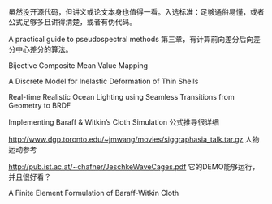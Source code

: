 虽然没开源代码，但讲义或论文本身也值得一看。入选标准：足够通俗易懂，或者公式足够多且讲得清楚，或者有伪代码。

A practical guide to pseudospectral methods 第三章，有计算前向差分后向差分中心差分的算法。

Bijective Composite Mean Value Mapping

A Discrete Model for Inelastic Deformation of Thin Shells

Real-time Realistic Ocean Lighting
using Seamless Transitions from Geometry to BRDF  

Implementing Baraff & Witkin’s Cloth Simulation   公式推导很详细

http://www.dgp.toronto.edu/~jmwang/movies/siggraphasia_talk.tar.gz 人物运动参考

http://pub.ist.ac.at/~chafner/JeschkeWaveCages.pdf 它的DEMO能够运行，并且很好看？

A Finite Element Formulation of Baraff-Witkin Cloth  